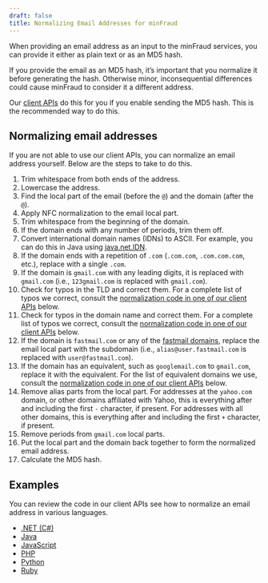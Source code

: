 ```yaml
---
draft: false
title: Normalizing Email Addresses for minFraud
---
```


When providing an email address as an input to the minFraud services, you can
provide it either as plain text or as an MD5 hash.

If you provide the email as an MD5 hash, it’s important that you normalize it
before generating the hash. Otherwise minor, inconsequential differences could
cause minFraud to consider it a different address.

Our [client APIs](/minfraud/api-documentation/#client-apis) do this for you if
you enable sending the MD5 hash. This is the recommended way to do this.

## Normalizing email addresses

If you are not able to use our client APIs, you can normalize an email address
yourself. Below are the steps to take to do this.

1. Trim whitespace from both ends of the address.
1. Lowercase the address.
1. Find the local part of the email (before the `@`) and the domain (after the
   `@`).
1. Apply NFC normalization to the email local part.
1. Trim whitespace from the beginning of the domain.
1. If the domain ends with any number of periods, trim them off.
1. Convert international domain names (IDNs) to ASCII. For example, you can do
   this in Java using
   [java.net.IDN](https://docs.oracle.com/javase/8/docs/api/java/net/IDN.html).
1. If the domain ends with a repetition of `.com` (`.com.com`, `.com.com.com`,
   etc.), replace with a single `.com`.
1. If the domain is `gmail.com` with any leading digits, it is replaced with
   `gmail.com` (i.e., `123gmail.com` is replaced with `gmail.com`).
1. Check for typos in the TLD and correct them. For a complete list of typos we
   correct, consult the
   [normalization code in one of our client APIs](#examples) below.
1. Check for typos in the domain name and correct them. For a complete list of
   typos we correct, consult the
   [normalization code in one of our client APIs](#examples) below.
1. If the domain is `fastmail.com` or any of the
   [fastmail domains](https://www.fastmail.com/about/ourdomains/), replace the
   email local part with the subdomain (i.e., `alias@user.fastmail.com` is
   replaced with `user@fastmail.com`).
1. If the domain has an equivalent, such as `googlemail.com` to `gmail.com`,
   replace it with the equivalent. For the list of equivalent domains we use,
   consult the [normalization code in one of our client APIs](#examples) below.
1. Remove alias parts from the local part. For addresses at the `yahoo.com`
   domain, or other domains affiliated with Yahoo, this is everything after and
   including the first `-` character, if present. For addresses with all other
   domains, this is everything after and including the first `+` character, if
   present.
1. Remove periods from `gmail.com` local parts.
1. Put the local part and the domain back together to form the normalized email
   address.
1. Calculate the MD5 hash.

## Examples

You can review the code in our client APIs see how to normalize an email address
in various languages.

- [.NET (C#)](https://github.com/maxmind/minfraud-api-dotnet/blob/bdc196438d4b1f35bf88431f3b0b1a62353950fb/MaxMind.MinFraud/Request/Email.cs#L395)
- [Java](https://github.com/maxmind/minfraud-api-java/blob/98e3ad44651ee71b319cf42a21a57f2ed80925fc/src/main/java/com/maxmind/minfraud/request/Email.java#L414)
- [JavaScript](https://github.com/maxmind/minfraud-api-node/blob/3c6591930377759fcba345ec6b737c65b4952284/src/request/email.ts#L313)
- [PHP](https://github.com/maxmind/minfraud-api-php/blob/1e361918074957bf8013d744351fa9f1ae733227/src/MinFraud/Util.php#L284)
- [Python](https://github.com/maxmind/minfraud-api-python/blob/fcb5b2a372d533d1c398ffc7f8554d730722234f/src/minfraud/request.py#L375)
- [Ruby](https://github.com/maxmind/minfraud-api-ruby/blob/1a8a243060631cc55d203fac267bdb6ac64e8802/lib/minfraud/components/email.rb#L84)
